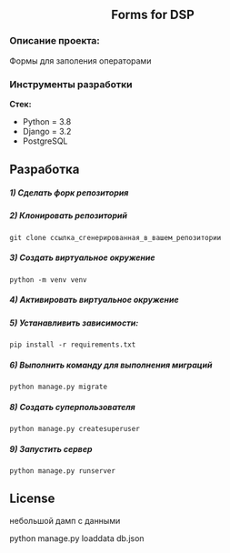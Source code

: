 <h2 align="center">Forms for DSP</h2>

### Описание проекта:
Формы для заполения операторами


### Инструменты разработки

**Стек:**
- Python = 3.8
- Django = 3.2
- PostgreSQL

## Разработка

##### 1) Сделать форк репозитория 

##### 2) Клонировать репозиторий

    git clone ссылка_сгенерированная_в_вашем_репозитории

##### 3) Создать виртуальное окружение

    python -m venv venv
    
##### 4) Активировать виртуальное окружение

##### 5) Устанавливить зависимости:

    pip install -r requirements.txt

##### 6) Выполнить команду для выполнения миграций

    python manage.py migrate
    
##### 8) Создать суперпользователя

    python manage.py createsuperuser
    
##### 9) Запустить сервер

    python manage.py runserver

## License
небольшой дамп с данными
    
python manage.py loaddata db.json